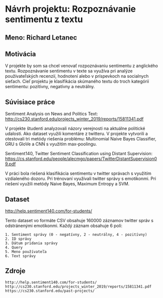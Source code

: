 # Návrh projektu: Rozpoznávanie sentimentu z textu
## Meno: Richard Letanec

## Motivácia
V projekte by som sa chcel venovať rozpoznávaniu sentimentu z anglického textu. Rozpoznávanie sentimentu v texte sa využíva pri analýze používateľských recenzií, hodnotení alebo v príspevkoch na socialnych sieťach. Cieľ projektu je klasifikácia skúmaného textu do troch kategórií sentimentu: pozitívny, negatívny a neutrálny.


## Súvisiace práce
Sentiment Analysis on News and Politics Text: http://cs230.stanford.edu/projects_winter_2019/reports/15811341.pdf

V projekte študenti analyzovali názory verejnosti na aktuálne politické udalosti. Ako dataset využili komentáre z twitteru. V projekte vytvorili a otestovali tri metódy riešenia problému: Multinomial Naive Bayes Classifier, GRU s GloVe a CNN s využitím max-poolingu.

Sentiment140, Twitter Sentiment Classification using Distant Supervision: https://cs.stanford.edu/people/alecmgo/papers/TwitterDistantSupervision09.pdf

V práci bola riešená klasifikácia sentimentu v twitter správach s využitím vzdialeného dozoru. Pri trénovaní využívali twitter správy s emotikonmi. Pri riešení využili metódy Naive Bayes, Maximum Entropy a SVM. 


## Dataset
http://help.sentiment140.com/for-students/ 

Tento dataset vo formáte CSV obsahuje 160000 záznamov twitter správ s odstránenými emotikonmi. 
Každý záznam obsahuje 6 polí:
    
    1. Sentiment správy (0 - negatívny, 2 - neutrálny, 4 - pozitívny)
    2. ID správy
    3. Dátum pridania správy
    4. Query
    5. Meno používateľa
    6. Text správy

## Zdroje
    http://help.sentiment140.com/for-students/ 
    http://cs230.stanford.edu/projects_winter_2019/reports/15811341.pdf
    https://cs230.stanford.edu/past-projects/
